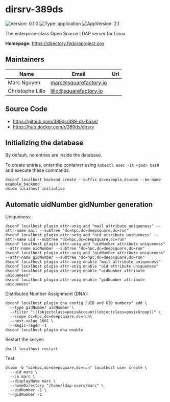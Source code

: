 # dirsrv-389ds

![Version: 0.1.0](https://img.shields.io/badge/Version-0.1.0-informational?style=flat-square) ![Type: application](https://img.shields.io/badge/Type-application-informational?style=flat-square) ![AppVersion: 2.1](https://img.shields.io/badge/AppVersion-2.1-informational?style=flat-square)

The enterprise-class Open Source LDAP server for Linux.

**Homepage:** <https://directory.fedoraproject.org>

## Maintainers

| Name             | Email                    | Url |
| ---------------- | ------------------------ | --- |
| Marc Nguyen      | <marc@squarefactory.io>  |     |
| Christophe Lillo | <lillo@squarefactory.io> |     |

## Source Code

- <https://github.com/389ds/389-ds-base/>
- <https://hub.docker.com/r/389ds/dirsrv>

## Initializing the database

By default, no entries are inside the database.

To create entries, enter the container using `kubectl exec -it <pod> bash` and execute these commands:

```shell
dsconf localhost backend create --suffix dc=example,dc=com --be-name example_backend
dsidm localhost initialise
```

## Automatic uidNumber gidNumber generation

Uniqueness:

```shell
dsconf localhost plugin attr-uniq add "mail attribute uniqueness" --attr-name mail --subtree "dc=hpc,dc=deepsquare,dc=run"
dsconf localhost plugin attr-uniq add "uid attribute uniqueness" --attr-name uid --subtree "dc=hpc,dc=deepsquare,dc=run"
dsconf localhost plugin attr-uniq add "uidNumber attribute uniqueness" --attr-name uidNumber --subtree "dc=hpc,dc=deepsquare,dc=run"
dsconf localhost plugin attr-uniq add "gidNumber attribute uniqueness" --attr-name gidNumber --subtree "dc=hpc,dc=deepsquare,dc=run"
dsconf localhost plugin attr-uniq enable "mail attribute uniqueness"
dsconf localhost plugin attr-uniq enable "uid attribute uniqueness"
dsconf localhost plugin attr-uniq enable "uidNumber attribute uniqueness"
dsconf localhost plugin attr-uniq enable "gidNumber attribute uniqueness"
```

Distributed Number Assignment (DNA):

```shell
dsconf localhost plugin dna config "UID and GID numbers" add \
  --type gidNumber uidNumber \
  --filter "(|(objectclass=posixAccount)(objectclass=posixGroup))" \
  --scope dc=hpc,dc=deepsquare,dc=run\
  --next-value 1601 \
  --magic-regen -1
dsconf localhost plugin dna enable
```

Restart the server:

```shell
dsctl localhost restart
```

Test:

```shell
dsidm -b "dc=hpc,dc=deepsquare,dc=run" localhost user create \
  --uid marc \
  --cn marc \
  --displayName marc \
  --homeDirectory "/home/ldap-users/marc" \
  --uidNumber -1 \
  --gidNumber -1
```
